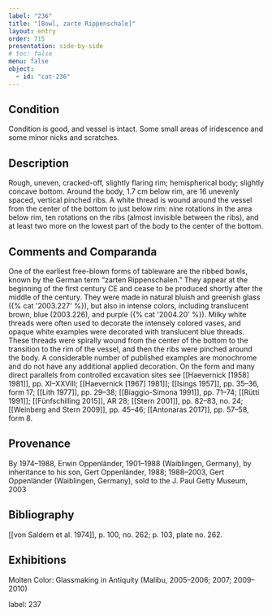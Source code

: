 ```yaml
---
label: "236"
title: "[Bowl, zarte Rippenschale]"
layout: entry
order: 715
presentation: side-by-side
# toc: false
menu: false
object:
  - id: "cat-236"
---
```


## Condition

Condition is good, and vessel is intact. Some small areas of iridescence and some minor nicks and scratches.

## Description

Rough, uneven, cracked-off, slightly flaring rim; hemispherical body; slightly concave bottom. Around the body, 1.7 cm below rim, are 16 unevenly spaced, vertical pinched ribs. A white thread is wound around the vessel from the center of the bottom to just below rim: nine rotations in the area below rim, ten rotations on the ribs (almost invisible between the ribs), and at least two more on the lowest part of the body to the center of the bottom.

## Comments and Comparanda

One of the earliest free-blown forms of tableware are the ribbed bowls, known by the German term “zarten Rippenschalen.” They appear at the beginning of the first century CE and cease to be produced shortly after the middle of the century. They were made in natural bluish and greenish glass ({% cat '2003.227' %}), but also in intense colors, including translucent brown, blue (2003.226), and purple ({% cat '2004.20' %}). Milky white threads were often used to decorate the intensely colored vases, and opaque white examples were decorated with translucent blue threads. These threads were spirally wound from the center of the bottom to the transition to the rim of the vessel, and then the ribs were pinched around the body. A considerable number of published examples are monochrome and do not have any additional applied decoration. On the form and many direct parallels from controlled excavation sites see [[Haevernick \[1958\] 1981]], pp. XI–XXVIII; [[Haevernick \[1967\] 1981]]; [[Isings 1957]], pp. 35–36, form 17; [[Lith 1977]], pp. 29–38; [[Biaggio-Simona 1991]], pp. 71–74; [[Rütti 1991]]; [[Fünfschilling 2015]], AR 28; [[Stern 2001]], pp. 82–83, no. 24; [[Weinberg and Stern 2009]], pp. 45–46; [[Antonaras 2017]], pp. 57–58, form 8.

## Provenance

By 1974–1988, Erwin Oppenländer, 1901–1988 (Waiblingen, Germany), by inheritance to his son, Gert Oppenländer, 1988; 1988–2003, Gert Oppenländer (Waiblingen, Germany), sold to the J. Paul Getty Museum, 2003

## Bibliography

[[von Saldern et al. 1974]], p. 100, no. 262; p. 103, plate no. 262.

## Exhibitions

Molten Color: Glassmaking in Antiquity (Malibu, 2005–2006; 2007; 2009–2010)

label: 237